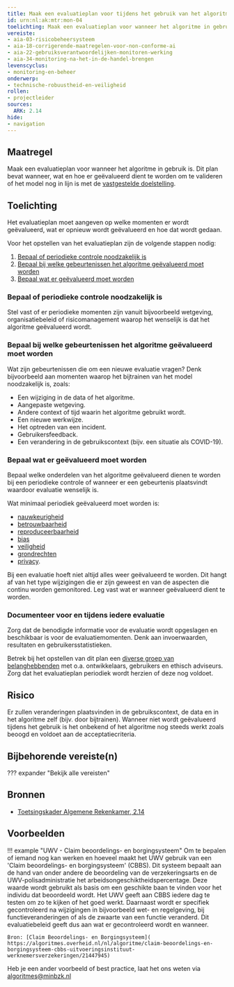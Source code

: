 ```yaml
---
title: Maak een evaluatieplan voor tijdens het gebruik van het algoritme
id: urn:nl:ak:mtr:mon-04
toelichting: Maak een evaluatieplan voor wanneer het algoritme in gebruik is. Dit plan bevat wanneer, wat en hoe er geëvalueerd dient te worden om te valideren of het model nog in lijn is met de vastgestelde doelstelling. 
vereiste:
- aia-03-risicobeheersysteem
- aia-18-corrigerende-maatregelen-voor-non-conforme-ai
- aia-22-gebruiksverantwoordelijken-monitoren-werking
- aia-34-monitoring-na-het-in-de-handel-brengen
levenscyclus:
- monitoring-en-beheer
onderwerp:
- technische-robuustheid-en-veiligheid
rollen:
- projectleider
sources:
  ARK: 2.14
hide:
- navigation
---
```


<!-- tags -->

## Maatregel
Maak een evaluatieplan voor wanneer het algoritme in gebruik is. 
Dit plan bevat wanneer, wat en hoe er geëvalueerd dient te worden om te valideren of het model nog in lijn is met de [vastgestelde doelstelling](1-pba-02-formuleren-doelstelling.md). 

## Toelichting
Het evaluatieplan moet aangeven op welke momenten er wordt geëvalueerd, wat er opnieuw wordt geëvalueerd en hoe dat wordt gedaan. 

Voor het opstellen van het evaluatieplan zijn de volgende stappen nodig:

1. [Bepaal of periodieke controle noodzakelijk is](#bepaal-of-periodieke-controle-noodzakelijk-is)
2. [Bepaal bij welke gebeurtenissen het algoritme geëvalueerd moet worden](#bepaal-bij-welke-gebeurtenissen-het-algoritme-geevalueerd-moet-worden)
3. [Bepaal wat er geëvalueerd moet worden](#bepaal-wat-er-geevalueerd-moet-worden)

### Bepaal of periodieke controle noodzakelijk is
Stel vast of er periodieke momenten zijn vanuit bijvoorbeeld wetgeving, organisatiebeleid of risicomanagement waarop het wenselijk is dat het algoritme geëvalueerd wordt. 

### Bepaal bij welke gebeurtenissen het algoritme geëvalueerd moet worden
Wat zijn gebeurtenissen die om een nieuwe evaluatie vragen? Denk bijvoorbeeld aan momenten waarop het bijtrainen van het model noodzakelijk is, zoals:

- Een wijziging in de data of het algoritme.
- Aangepaste wetgeving.
- Andere context of tijd waarin het algoritme gebruikt wordt.
- Een nieuwe werkwijze.
- Het optreden van een incident.
- Gebruikersfeedback. 
- Een verandering in de gebruikscontext (bijv. een situatie als COVID-19).  

### Bepaal wat er geëvalueerd moet worden
Bepaal welke onderdelen van het algoritme geëvalueerd dienen te worden bij een periodieke controle of wanneer er een gebeurtenis plaatsvindt waardoor evaluatie wenselijk is.

Wat minimaal periodiek geëvalueerd moet worden is:

- [nauwkeurigheid](5-ver-02-evalueer-nauwkeurigheid.md)
- [betrouwbaarheid](5-ver-06-evalueer-betrouwbaarheid.md)
- [reproduceerbaarheid](4-owk-07-reproduceerbaarheid.md)
- [bias](5-ver-03-biasanalyse.md)
- [veiligheid](7-mon-08-test-weerbaarheid-tegen-aanvallen.md)
- [grondrechten](2-owp-07-afwegen-grondrechten.md)
- [privacy](4-owk-03-privacyrisico.md).

Bij een evaluatie hoeft niet altijd alles weer geëvalueerd te worden. Dit hangt af van het type wijzigingen die er zijn geweest en van de aspecten die continu worden gemonitored. Leg vast wat er wanneer geëvalueerd dient te worden. 

### Documenteer voor en tijdens iedere evaluatie
Zorg dat de benodigde informatie voor de evaluatie wordt opgeslagen en beschikbaar is voor de evaluatiemomenten. Denk aan invoerwaarden, resultaten en gebruikersstatistieken. 

Betrek bij het opstellen van dit plan een [diverse groep van belanghebbenden](1-pba-04-betrek-belanghebbenden.md) met o.a. ontwikkelaars, gebruikers en ethisch adviseurs. Zorg dat het evaluatieplan periodiek wordt herzien of deze nog voldoet.  

## Risico
Er zullen veranderingen plaatsvinden in de gebruikscontext, de data en in het algoritme zelf (bijv. door bijtrainen). Wanneer niet wordt geëvalueerd tijdens het gebruik is het onbekend of het algoritme nog steeds werkt zoals beoogd en voldoet aan de acceptatiecriteria. 

## Bijbehorende vereiste(n)

??? expander "Bekijk alle vereisten"
	<!-- list_vereisten_on_maatregelen_page -->

## Bronnen
- [Toetsingskader Algemene Rekenkamer, 2.14](https://www.rekenkamer.nl/onderwerpen/algoritmes/documenten/publicaties/2024/05/15/het-toetsingskader-aan-de-slag)

## Voorbeelden

!!! example "UWV - Claim beoordelings- en borgingsysteem"
	Om te bepalen of iemand nog kan werken en hoeveel maakt het UWV gebruik van een 'Claim beoordelings- en borgingsysteem' (CBBS). Dit systeem bepaalt aan de hand van onder andere de beoordeling van de verzekeringsarts en de UWV-polisadministratie het arbeidsongeschiktheidspercentage. Deze waarde wordt gebruikt als basis om een geschikte baan te vinden voor het individu dat beoordeeld wordt.
	Het UWV geeft aan CBBS iedere dag te testen om zo te kijken of het goed werkt. Daarnaast wordt er specifiek gecontroleerd na wijzigingen in bijvoorbeeld wet- en regelgeving, bij functieveranderingen of als de zwaarte van een functie veranderd. Dit evaluatiebeleid geeft dus aan wat er gecontroleerd wordt en wanneer.
	
	Bron: [Claim Beoordelings- en Borgingsysteem]( https://algoritmes.overheid.nl/nl/algoritme/claim-beoordelings-en-borgingsysteem-cbbs-uitvoeringsinstituut-werknemersverzekeringen/21447945)

Heb je een ander voorbeeld of best practice, laat het ons weten via [algoritmes@minbzk.nl](mailto:algoritmes@minbzk.nl)  

